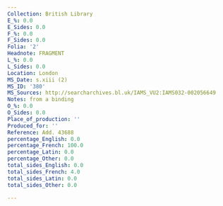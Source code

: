 ```yaml
---
Collection: British Library
E_%: 0.0
E_Sides: 0.0
F_%: 0.0
F_Sides: 0.0
Folia: '2'
Headnote: FRAGMENT
L_%: 0.0
L_Sides: 0.0
Location: London
MS_Date: s.xiii (2)
MS_ID: '380'
MS_Sources: http://searcharchives.bl.uk/IAMS_VU2:IAMS032-002056649
Notes: from a binding
O_%: 0.0
O_Sides: 0.0
Place_of_production: ''
Produced_for: ''
Reference: Add. 43688
percentage_English: 0.0
percentage_French: 100.0
percentage_Latin: 0.0
percentage_Other: 0.0
total_sides_English: 0.0
total_sides_French: 4.0
total_sides_Latin: 0.0
total_sides_Other: 0.0

---
```

